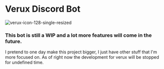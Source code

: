 # Verux Discord Bot


![verux-icon-128-single-resized](https://user-images.githubusercontent.com/77332031/200636489-527b454a-72aa-4e53-b2ea-3c5bbf88c3ba.jpg)

### This bot is still a WIP and a lot more features will come in the future.

I pretend to one day make this project bigger, I just have other stuff that I'm more focused on. As of right now the development for verux will be stopped for undefined time.
